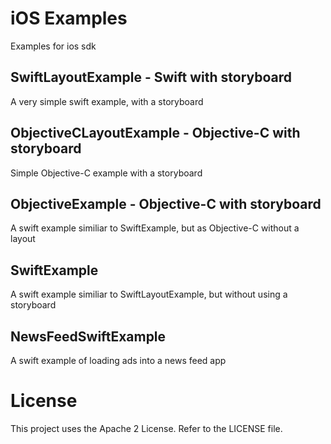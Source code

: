 # iOS Examples

Examples for ios sdk

## SwiftLayoutExample - Swift with storyboard 

A very simple swift example, with a storyboard

## ObjectiveCLayoutExample - Objective-C with storyboard

Simple Objective-C example with a storyboard

## ObjectiveExample - Objective-C with storyboard

A swift example similiar to SwiftExample, but as Objective-C without a layout

## SwiftExample

A swift example similiar to SwiftLayoutExample, but without using a storyboard

## NewsFeedSwiftExample

A swift example of loading ads into a news feed app

# License

This project uses the Apache 2 License.  Refer to the LICENSE file.
